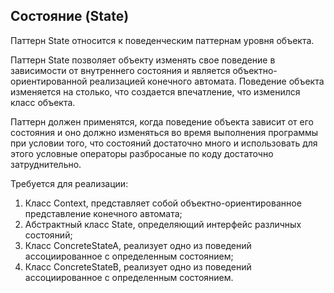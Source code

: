 
## Состояние (State)

Паттерн State относится к поведенческим паттернам уровня объекта.

Паттерн State позволяет объекту изменять свое поведение в зависимости от внутреннего состояния и является объектно-ориентированной реализацией конечного автомата. Поведение объекта изменяется на столько, что создается впечатление, что изменился класс объекта.

Паттерн должен применятся, когда поведение объекта зависит от его состояния и оно должно изменяться во время выполнения программы при условии того, что состояний достаточно много и использовать для этого условные операторы разбросаные по коду достаточно затруднительно.

Требуется для реализации:

1. Класс Context, представляет собой объектно-ориентированное представление конечного автомата;
2. Абстрактный класс State, определяющий интерфейс различных состояний;
3. Класс ConcreteStateA, реализует одно из поведений ассоциированное с определенным состоянием;
4. Класс ConcreteStateB, реализует одно из поведений ассоциированное с определенным состоянием.

